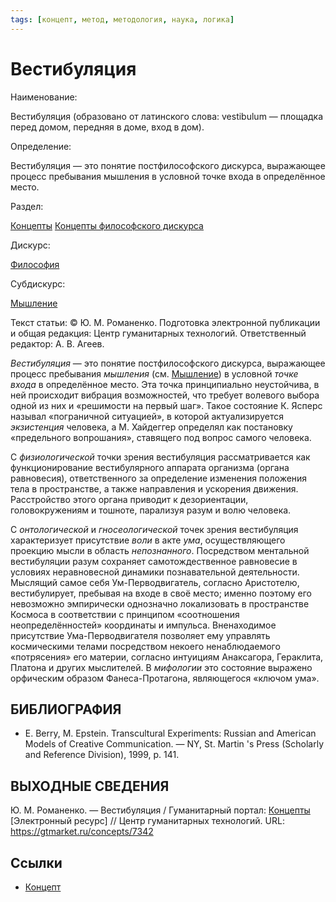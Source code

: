 ```yaml
---
tags: [концепт, метод, методология, наука, логика]
---
```

# Вестибуляция

Наименование:

Вестибуляция (образовано от латинского слова: vestibulum — площадка перед домом, передняя в доме, вход в дом).

Определение:

Вестибуляция — это понятие постфилософского дискурса, выражающее процесс пребывания мышления в условной точке входа в определённое место.

Раздел:

[Концепты](https://gtmarket.ru/concepts/)  [Концепты философского дискурса](https://gtmarket.ru/concepts/philosophical-concepts)

Дискурс:

[Философия](https://gtmarket.ru/concepts/6862)

Субдискурс:

[Мышление](https://gtmarket.ru/concepts/7007)

Текст статьи: © Ю. М. Романенко. Подготовка электронной публикации и общая редакция: Центр гуманитарных технологий. Ответственный редактор: А. В. Агеев.

_Вестибуляция_ — это понятие постфилософского дискурса, выражающее процесс пребывания _мышления_ (см. [Мышление](https://gtmarket.ru/concepts/7007)) в условной _точке входа_ в определённое место. Эта точка принципиально неустойчива, в ней происходит вибрация возможностей, что требует волевого выбора одной из них и «решимости на первый шаг». Такое состояние К. Ясперс называл «пограничной ситуацией», в которой актуализируется _экзистенция_ человека, а М. Хайдеггер определял как постановку «предельного вопрошания», ставящего под вопрос самого человека.

С _физиологической_ точки зрения вестибуляция рассматривается как функционирование вестибулярного аппарата организма (органа равновесия), ответственного за определение изменения положения тела в пространстве, а также направления и ускорения движения. Расстройство этого органа приводит к дезориентации, головокружениям и тошноте, парализуя разум и волю человека.

С _онтологической_ и _гносеологической_ точек зрения вестибуляция характеризует присутствие _воли_ в акте _ума_, осуществляющего проекцию мысли в область _непознанного_. Посредством ментальной вестибуляции разум сохраняет самотождественное равновесие в условиях неравновесной динамики познавательной деятельности. Мыслящий самое себя Ум-Перводвигатель, согласно Аристотелю, вестибулирует, пребывая на входе в своё место; именно поэтому его невозможно эмпирически однозначно локализовать в пространстве Космоса в соответствии с принципом «соотношения неопределённостей» координаты и импульса. Вненаходимое присутствие Ума-Перводвигателя позволяет ему управлять космическими телами посредством некоего ненаблюдаемого «потрясения» его материи, согласно интуициям Анаксагора, Гераклита, Платона и других мыслителей. В _мифологии_ это состояние выражено орфическим образом Фанеса-Протагона, являющегося «ключом ума».

## БИБЛИОГРАФИЯ

- E. Berry, M. Epstein. Transcultural Experiments: Russian and American Models of Creative Communication. — NY, St. Martin 's Press (Scholarly and Reference Division), 1999, p. 141.

## ВЫХОДНЫЕ СВЕДЕНИЯ

Ю. М. Романенко. — Вестибуляция / Гуманитарный портал: [Концепты](https://gtmarket.ru/concepts/) [Электронный ресурс] // Центр гуманитарных технологий. URL: <https://gtmarket.ru/concepts/7342>

## Ссылки

- [Концепт](Концепт.md)
